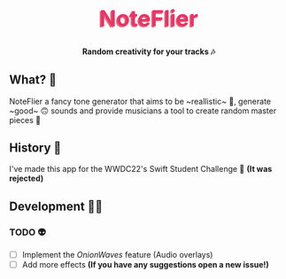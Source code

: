 <h1 style="color:#E8346A;text-shadow: -2px 2px #DC777B;font-size:40px", align="center">NoteFlier</h1>

<h4 align="center">Random creativity for your tracks 🎶</h4>

## <a name="why"></a>What? 🐙
NoteFlier a fancy tone generator that aims to be ~reallistic~ 🙂, generate ~good~ 🙃 sounds and provide musicians a tool to create random master pieces 🌈

## <a name="history"></a>History 🥹
I've made this app for the WWDC22's Swift Student Challenge 🤩 **(It was rejected)**

## <a name="development"></a>Development 🧑‍💻
### <a name="developmentTODO"></a>TODO 👽
- [ ] Implement the *OnionWaves* feature (Audio overlays)
- [ ] Add more effects **(If you have any suggestions open a new issue!)**
